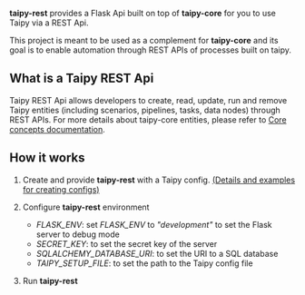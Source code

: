 __taipy-rest__ provides a Flask Api built on top of __taipy-core__ for you to use Taipy via a REST Api.

This project is meant to be used as a complement for __taipy-core__ and its goal is to enable automation through REST APIs of processes built on taipy.


## What is a Taipy REST Api

Taipy REST Api allows developers to create, read, update, run and remove Taipy entities (including scenarios, pipelines, tasks, data nodes) through REST APIs. For more details about taipy-core entities, please refer to [Core concepts documentation](../core/concepts/index.md).

## How it works

1. Create and provide **taipy-rest** with a Taipy config. [(Details and examples for creating configs)](../core/config/index.md)

2. Configure __taipy-rest__ environment
    - *FLASK_ENV*: set *FLASK_ENV* to _"development"_ to set the Flask server to debug mode
    - *SECRET_KEY*: to set the secret key of the server
    - *SQLALCHEMY_DATABASE_URI*: to set the URI to a SQL database
    - *TAIPY_SETUP_FILE*: to set the path to the Taipy config file

3. Run **taipy-rest**
